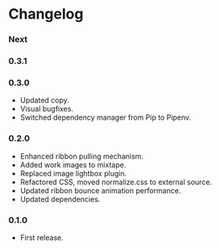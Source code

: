 # Changelog


### Next


### 0.3.1
### 0.3.0

- Updated copy.
- Visual bugfixes.
- Switched dependency manager from Pip to Pipenv.

### 0.2.0

- Enhanced ribbon pulling mechanism.
- Added work images to mixtape.
- Replaced image lightbox plugin.
- Refactored CSS, moved normalize.css to external source.
- Updated ribbon bounce animation performance.
- Updated dependencies.

### 0.1.0

- First release.

